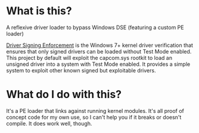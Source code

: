 # What is this?
A reflexive driver loader to bypass Windows DSE (featuring a custom PE loader)

[Driver Signing Enforcement](https://docs.microsoft.com/en-us/windows-hardware/drivers/install/driver-signing) is the Windows 7+ kernel driver verification that ensures that only signed drivers can be loaded without Test Mode enabled. This project by default will exploit the capcom.sys rootkit to load an unsigned driver into a system with Test Mode enabled. It provides a simple system to exploit other known signed but exploitable drivers.

# What do I do with this?
It's a PE loader that links against running kernel modules. It's all proof of concept code for my own use, so I can't help you if it breaks or doesn't compile. It does work well, though.
